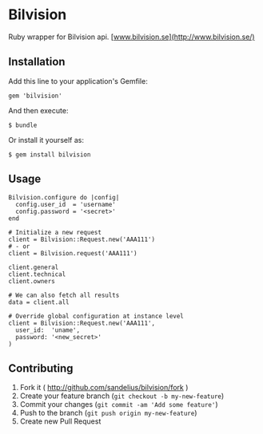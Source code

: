 # Bilvision

Ruby wrapper for Bilvision api. [www.bilvision.se](http://www.bilvision.se/)

## Installation

Add this line to your application's Gemfile:

    gem 'bilvision'

And then execute:

    $ bundle

Or install it yourself as:

    $ gem install bilvision

## Usage

    Bilvision.configure do |config|
      config.user_id  = 'username'
      config.password = '<secret>'
    end

    # Initialize a new request
    client = Bilvision::Request.new('AAA111')
    # - or
    client = Bilvision.request('AAA111')

    client.general
    client.technical
    client.owners

    # We can also fetch all results
    data = client.all

    # Override global configuration at instance level
    client = Bilvision::Request.new('AAA111',
      user_id:  'uname',
      password: '<new_secret>'
    )

## Contributing

1. Fork it ( http://github.com/sandelius/bilvision/fork )
2. Create your feature branch (`git checkout -b my-new-feature`)
3. Commit your changes (`git commit -am 'Add some feature'`)
4. Push to the branch (`git push origin my-new-feature`)
5. Create new Pull Request
